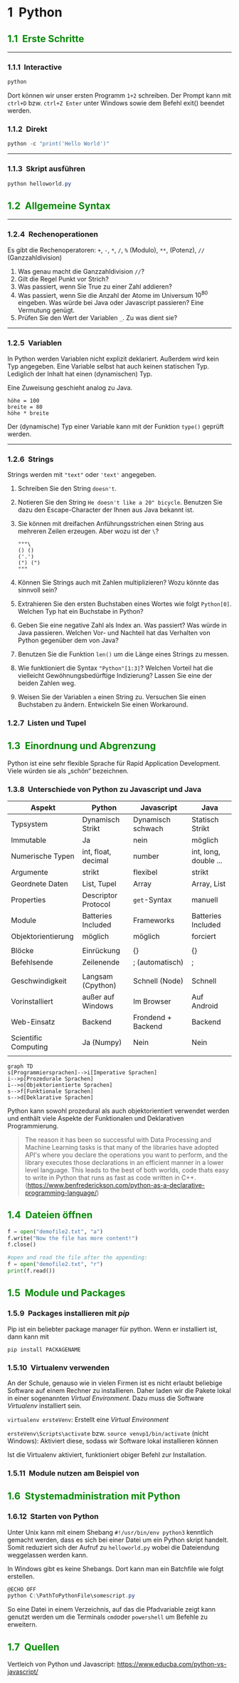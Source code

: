 <style>
h2 { color: #080; }
h4 { color: #777; }

body {counter-reset: h1 h2 h3}
h1 {counter-reset: h2 h3}
h2 {counter-reset: h3}

h1:before {counter-increment: h1; content: counter(h1) "\0000a0\0000a0"}
h2:before {counter-increment: h2; content: counter(h1) "." counter(h2) "\0000a0\0000a0"}
h3:before {counter-increment: h3; content: counter(h1) "." counter(h2) "." counter(h3) "\0000a0\0000a0"}
</style>

# Python

## Erste Schritte

---

### Interactive

```powershell
python
```

Dort können wir unser ersten Programm `1+2` schreiben. Der Prompt kann mit `ctrl+D` bzw. `ctrl+Z Enter` unter Windows sowie dem Befehl exit() beendet werden.

### Direkt

```powershell
python -c "print('Hello World')"
```

---

### Skript ausführen

```powershell
python helloworld.py
```

## Allgemeine Syntax

---

### Rechenoperationen

Es gibt die Rechenoperatoren: `+`,  `-`,  `*`,  `/`,  `%` (Modulo),  `**`, (Potenz), `//` (Ganzzahldivision)

1. Was genau macht die Ganzzahldivision `//`?
2. Gilt die Regel Punkt vor Strich?
3. Was passiert, wenn Sie True zu einer Zahl addieren?
4. Was passiert, wenn Sie die Anzahl der Atome im Universum $10^{80}$ eingeben. Was würde bei Java oder Javascript passieren? Eine Vermutung genügt.
5. Prüfen Sie den Wert der Variablen `_`. Zu was dient sie?

---

### Variablen

In Python werden Variablen nicht explizit deklariert. Außerdem wird kein Typ angegeben. Eine Variable selbst hat auch keinen statischen Typ. Lediglich der Inhalt hat einen (dynamischen) Typ.

Eine Zuweisung geschieht analog zu Java.

```
höhe = 100
breite = 80
höhe * breite
```

Der (dynamische) Typ einer Variable kann mit der Funktion `type()` geprüft werden.

---
### Strings

Strings werden mit `"text"`  oder `'text'` angegeben.

1. Schreiben Sie den String `doesn't`.

2. Notieren Sie den String  `He doesn't like a 20" bicycle`. Benutzen Sie dazu den Escape-Character der Ihnen aus Java bekannt ist.

3. Sie können mit dreifachen Anführungsstrichen einen String aus mehreren Zeilen erzeugen. Aber wozu ist der `\`? 
	```
   """\
    () ()
    ('.')
   (") (")
   """
   ```
   
4. Können Sie Strings auch mit Zahlen multiplizieren? Wozu könnte das sinnvoll sein?

5. Extrahieren Sie den ersten Buchstaben eines Wortes wie folgt `Python[0]`. Welchen Typ hat ein Buchstabe in Python?

6. Geben Sie eine negative Zahl als Index an. Was passiert? Was würde in Java passieren. Welchen Vor- und Nachteil hat das Verhalten von Python gegenüber dem von Java?

7. Benutzen Sie die Funktion `len()` um die Länge eines Strings zu messen.

8. Wie funktioniert die Syntax `"Python"[1:3]`? Welchen Vorteil hat die vielleicht Gewöhnungsbedürftige Indizierung? Lassen Sie eine der beiden Zahlen weg.

9. Weisen Sie der Variablen `a` einen String zu. Versuchen Sie einen Buchstaben zu ändern. Entwickeln Sie einen Workaround.

### Listen und Tupel








## Einordnung und Abgrenzung

Python ist eine sehr flexible Sprache für Rapid Application Development. Viele würden sie als „schön“ bezeichnen.  

### Unterschiede von Python zu Javascript und Java 


| Aspekt               | Python              | Javascript         | Java                  |
| -------------------- | ------------------- | ------------------ | --------------------- |
| Typsystem            | Dynamisch Strikt    | Dynamisch schwach  | Statisch Strikt       |
| Immutable            | Ja                  | nein               | möglich               |
| Numerische Typen     | int, float, decimal | number             | int, long, double ... |
| Argumente            | strikt              | flexibel           | strikt                |
| Geordnete Daten      | List, Tupel         | Array              | Array, List           |
| Properties           | Descriptor Protocol | `get`-Syntax       | manuell               |
| Module               | Batteries Included  | Frameworks         | Batteries Included    |
| Objektorientierung   | möglich             | möglich            | forciert              |
|                      |                     |                    |                       |
| Blöcke               | Einrückung          | {}                 | {}                    |
| Befehlsende          | Zeilenende          | ; (automatisch)    | ;                     |
|                      |                     |                    |                       |
| Geschwindigkeit      | Langsam (Cpython)   | Schnell (Node)     | Schnell               |
| Vorinstalliert       | außer auf Windows   | Im Browser         | Auf Android           |
| Web-Einsatz          | Backend             | Frondend + Backend | Backend               |
| Scientific Computing | Ja (Numpy)          | Nein               | Nein                  |
|                      |                     |                    |                       |




```mermaid
graph TD
s[Programmiersprachen]-->i[Imperative Sprachen]
i-->p[Prozedurale Sprachen]
i-->o[Objektorientierte Sprachen]
s-->f[Funktionale Sprachen]
s-->d[Deklarative Sprachen]
```
Python kann sowohl prozedural als auch objektorientiert verwendet werden und enthält viele Aspekte der Funktionalen und Deklarativen Programmierung. 

> The reason it has been so successful with Data Processing and Machine Learning tasks is that many of the libraries have adopted API's where you declare the operations you want to perform, and the library executes those declarations in an efficient manner in a lower level language. This leads to the best of both worlds, code thats easy to write in Python that runs as fast as code written in C++.
> (https://www.benfrederickson.com/python-as-a-declarative-programming-language/)

## Dateien öffnen
```python
f = open("demofile2.txt", "a")
f.write("Now the file has more content!")
f.close()

#open and read the file after the appending:
f = open("demofile2.txt", "r")
print(f.read())
```
## Module und Packages
### Packages installieren mit *pip*

Pip ist ein beliebter package manager für python. Wenn er installiert ist, dann kann mit 

```
pip install PACKAGENAME
```

### Virtualenv verwenden

An der Schule, genauso wie in vielen Firmen ist es nicht erlaubt beliebige Software auf einem Rechner zu installieren. Daher laden wir die Pakete lokal in einer sogenannten *Virtual Environment*. Dazu muss die Software *Virtualenv* installiert sein.

`virtualenv ersteVenv`: Erstellt eine *Virtual Environment*

`ersteVenv\Scripts\activate` bzw. `source venvp1/bin/activate` (nicht Windows): Aktiviert diese, sodass wir Software lokal installieren können

Ist die Virtualenv aktiviert, funktioniert obiger Befehl zur Installation.

### Module nutzen am Beispiel von

## Stystemadministration mit Python

### Starten von Python

Unter Unix kann mit einem Shebang `#!/usr/bin/env python3` kenntlich gemacht werden, dass es sich bei einer Datei um ein Python skript handelt. Somit reduziert sich der Aufruf zu `helloworld.py` wobei die Dateiendung weggelassen werden kann.

In Windows gibt es keine Shebangs. Dort kann man ein Batchfile wie folgt erstellen. 

```powershell
@ECHO OFF
python C:\PathToPythonFile\somescript.py
```

 So eine Datei in einem Verzeichnis, auf das die Pfadvariable zeigt kann genutzt werden um die Terminals `cmd`oder `powershell` um Befehle zu erweitern.


## Quellen
Vertleich von Python und Javascript: https://www.educba.com/python-vs-javascript/
